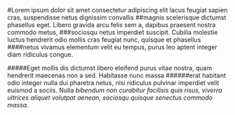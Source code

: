 #Lorem ipsum dolor sit amet consectetur adipiscing elit lacus feugiat sapien cras, suspendisse netus dignissim convallis ##magnis scelerisque dictumst phasellus eget. Libero gravida arcu felis sem a, dapibus praesent nostra commodo metus, ###sociosqu netus imperdiet suscipit. Cubilia molestie luctus hendrerit odio mollis cras feugiat nunc, quisque et phasellus ####netus vivamus elementum velit eu tempus, purus leo aptent integer diam ridiculus congue.

#####Eget mollis dis dictumst libero eleifend purus vitae nostra, quam hendrerit maecenas non a sed. Habitasse nunc massa ######erat habitant odio integer nulla dui pharetra netus, nisi ridiculus pulvinar imperdiet velit euismod a sociis. Nulla *bibendum non curabitur facilisis quis risus, viverra ultrices aliquet volutpat aenean, sociosqu quisque senectus commodo massa.*